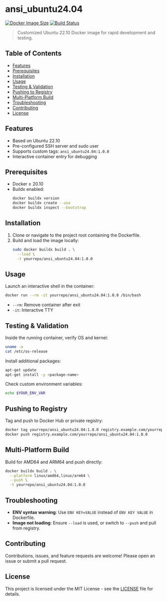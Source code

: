 # ansi_ubuntu24.04

[![Docker Image Size](https://img.shields.io/docker/image-size/yourrepo/ansi_ubuntu24.04/latest)](https://hub.docker.com/r/yourrepo/ansi_ubuntu24.04)
[![Build Status](https://img.shields.io/github/actions/workflow/status/yourrepo/ansi_ubuntu24.04/docker-publish.yml?branch=main)](https://github.com/yourrepo/ansi_ubuntu24.04/actions)

> Customized Ubuntu 22.10 Docker image for rapid development and testing.

## Table of Contents

- [Features](#features)
- [Prerequisites](#prerequisites)
- [Installation](#installation)
- [Usage](#usage)
- [Testing & Validation](#testing--validation)
- [Pushing to Registry](#pushing-to-registry)
- [Multi-Platform Build](#multi-platform-build)
- [Troubleshooting](#troubleshooting)
- [Contributing](#contributing)
- [License](#license)

## Features

- Based on Ubuntu 22.10
- Pre-configured SSH server and sudo user
- Supports custom tags: `ansi_ubuntu24.04:1.0.0`
- Interactive container entry for debugging

## Prerequisites

- Docker ≥ 20.10
- Buildx enabled:
  ```bash
  docker buildx version
  docker buildx create --use
  docker buildx inspect --bootstrap
  ```

## Installation

1. Clone or navigate to the project root containing the Dockerfile.
2. Build and load the image locally:
   ```bash
   sudo docker buildx build . \
     --load \
     -t yourrepo/ansi_ubuntu24.04:1.0.0
   ```

## Usage

Launch an interactive shell in the container:

```bash
docker run --rm -it yourrepo/ansi_ubuntu24.04:1.0.0 /bin/bash
```

- `--rm`: Remove container after exit
- `-it`: Interactive TTY

## Testing & Validation

Inside the running container, verify OS and kernel:

```bash
uname -a
cat /etc/os-release
```

Install additional packages:

```bash
apt-get update
apt-get install -y <package-name>
```

Check custom environment variables:

```bash
echo $YOUR_ENV_VAR
```

## Pushing to Registry

Tag and push to Docker Hub or private registry:

```bash
docker tag yourrepo/ansi_ubuntu24.04:1.0.0 registry.example.com/yourrepo/ansi_ubuntu24.04:1.0.0
docker push registry.example.com/yourrepo/ansi_ubuntu24.04:1.0.0
```

## Multi-Platform Build

Build for AMD64 and ARM64 and push directly:

```bash
docker buildx build . \
  --platform linux/amd64,linux/arm64 \
  --push \
  -t yourrepo/ansi_ubuntu24.04:1.0.0
```

## Troubleshooting

- **ENV syntax warning**: Use `ENV KEY=VALUE` instead of `ENV KEY VALUE` in Dockerfile.
- **Image not loading**: Ensure `--load` is used, or switch to `--push` and pull from registry.

## Contributing

Contributions, issues, and feature requests are welcome!
Please open an issue or submit a pull request.

## License

This project is licensed under the MIT License - see the [LICENSE](LICENSE) file for details.


